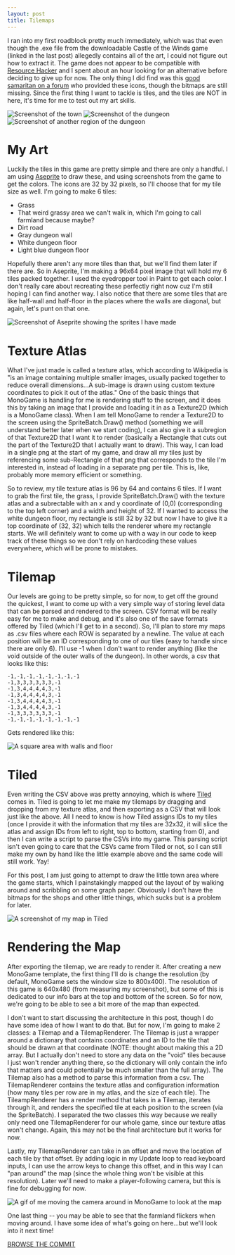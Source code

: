 ```yaml
---
layout: post
title: Tilemaps
---
```


I ran into my first roadblock pretty much immediately, which was that even though the .exe file from the downloadable Castle of the Winds game (linked in the last post) allegedly contains all of the art, I could not figure out how to extract it. The game does not appear to be compatible with [Resource Hacker](https://www.angusj.com/resourcehacker/) and I spent about an hour looking for an alternative before deciding to give up for now. The only thing I did find was this [good samaritan on a forum](https://www.tapatalk.com/groups/cotwfr/where-can-i-get-all-the-cotw-sprites-t92.html) who provided these icons, though the bitmaps are still missing. Since the first thing I want to tackle is tiles, and the tiles are NOT in here, it's time for me to test out my art skills.

![Screenshot of the town](https://toricook.github.io/cotw-devlog/assets/town.PNG)
![Screenshot of the dungeon](https://github.com/toricook/cotw-devlog/blob/main/cotw/dungeon.PNG)
![Screenshot of another region of the dungeon](https://github.com/toricook/cotw-devlog/blob/main/cotw/mine1.PNG)


# My Art
Luckily the tiles in this game are pretty simple and there are only a handful. I am using [Aseprite](https://www.aseprite.org/) to draw these, and using screenshots from the game to get the colors. The icons are 32 by 32 pixels, so I'll choose that for my tile size as well. I'm going to make 6 tiles:

* Grass
* That weird grassy area we can't walk in, which I'm going to call farmland because maybe?
* Dirt road
* Gray dungeon wall
* White dungeon floor
* Light blue dungeon floor

Hopefully there aren't any more tiles than that, but we'll find them later if there are. So in Aseprite, I'm making a 96x64 pixel image that will hold my 6 tiles packed together. I used the eyedropper tool in Paint to get each color. I don't really care about recreating these perfectly right now cuz I'm still hoping I can find another way. I also notice that there are some tiles that are like half-wall and half-floor in the places where the walls are diagonal, but again, let's punt on that one.

![Screenshot of Aseprite showing the sprites I have made](https://github.com/toricook/cotw-devlog/blob/main/cotw/aseprite.PNG)

# Texture Atlas
What I've just made is called a texture atlas, which according to Wikipedia is "is an image containing multiple smaller images, usually packed together to reduce overall dimensions...A sub-image is drawn using custom texture coordinates to pick it out of the atlas." One of the basic things that MonoGame is handling for me is rendering stuff to the screen, and it does this by taking an image that I provide and loading it in as a Texture2D (which is a MonoGame class). When I am tell MonoGame to render a Texture2D to the screen using the SpriteBatch.Draw() method (something we will understand better later when we start coding), I can also give it a subregion of that Texture2D that I want it to render (basically a Rectangle that cuts out the part of the Texture2D that I actually want to draw). This way, I can load in a single png at the start of my game, and draw all my tiles just by referencing some sub-Rectangle of that png that corresponds to the tile I'm interested in, instead of loading in a separate png per tile. This is, like, probably more memory efficient or something.

So to review, my tile texture atlas is 96 by 64 and contains 6 tiles. If I want to grab the first tile, the grass, I provide SpriteBatch.Draw() with the texture atlas and a subrectable with an x and y coordinate of (0,0) (corresponding to the top left corner) and a width and height of 32. If I wanted to access the white dungeon floor, my rectangle is still 32 by 32 but now I have to give it a top coordinate of (32, 32) which tells the renderer where my rectangle starts. We will definitely want to come up with a way in our code to keep track of these things so we don't rely on hardcoding these values everywhere, which will be prone to mistakes.

# Tilemap
Our levels are going to be pretty simple, so for now, to get off the ground the quickest, I want to come up with a very simple way of storing level data that can be parsed and rendered to the screen. CSV format will be really easy for me to make and debug, and it's also one of the save formats offered by Tiled (which I'll get to in a second). So, I'll plan to store my maps as .csv files where each ROW is separated by a newline. The value at each position will be an ID corresponding to one of our tiles (easy to handle since there are only 6). I'll use -1 when I don't want to render anything (like the void outside of the outer walls of the dungeon). In other words, a csv that looks like this: 
```
-1,-1,-1,-1,-1,-1,-1,-1
-1,3,3,3,3,3,3,-1
-1,3,4,4,4,4,3,-1
-1,3,4,4,4,4,3,-1
-1,3,4,4,4,4,3,-1
-1,3,4,4,4,4,3,-1
-1,3,3,3,3,3,3,-1
-1,-1,-1,-1,-1,-1,-1,-1
```

Gets rendered like this:

![A square area with walls and floor](https://github.com/toricook/cotw-devlog/blob/main/cotw/map-test.PNG)

# Tiled
Even writing the CSV above was pretty annoying, which is where [Tiled](https://www.mapeditor.org/) comes in. Tiled is going to let me make my tilemaps by dragging and dropping from my texture atlas, and then exporting as a CSV that will look just like the above. All I need to know is how Tiled assigns IDs to my tiles (once I provide it with the information that my tiles are 32x32, it will slice the atlas and assign IDs from left to right, top to bottom, starting from 0), and then I can write a script to parse the CSVs into my game. This parsing script isn't even going to care that the CSVs came from Tiled or not, so I can still make my own by hand like the little example above and the same code will still work. Yay!

For this post, I am just going to attempt to draw the little town area where the game starts, which I painstakingly mapped out the layout of by walking around and scribbling on some graph paper. Obviously I don't have the bitmaps for the shops and other little things, which sucks but is a problem for later.

![A screenshot of my map in Tiled](https://github.com/toricook/cotw-devlog/blob/main/cotw/tiled.PNG)

# Rendering the Map
After exporting the tilemap, we are ready to render it. After creating a new MonoGame template, the first thing I'll do is change the resolution (by default, MonoGame sets the window size to 800x400). The resolution of this game is 640x480 (from measuring my screenshot), but some of this is dedicated to our info bars at the top and bottom of the screen. So for now, we're going to be able to see a bit more of the map than expected.

I don't want to start discussing the architecture in this post, though I do have some idea of how I want to do that. But for now, I'm going to make 2 classes: a Tilemap and a TilemapRenderer. The Tilemap is just a wrapper around a dictionary that contains coordinates and an ID to the tile that should be drawn at that coordinate (NOTE: thought about making this a 2D array. But I actually don't need to store any data on the "void" tiles because I just won't render anything there, so the dictionary will only contain the info that matters and could potentially be much smaller than the full array). The Tilemap also has a method to parse this information from a csv. The TilemapRenderer contains the texture atlas and configuration information (how many tiles per row are in my atlas, and the size of each tile). The TileampRenderer has a render method that takes in a Tilemap, iterates through it, and renders the specified tile at each position to the screen (via the SpriteBatch). I separated the two classes this way because we really only need one TilemapRenderer for our whole game, since our texture atlas won't change. Again, this may not be the final architecture but it works for now.

Lastly, my TilemapRenderer can take in an offset and move the location of each tile by that offset. By adding logic in my Update loop to read keyboard inputs, I can use the arrow keys to change this offset, and in this way I can "pan around" the map (since the whole thing won't be visible at this resolution). Later we'll need to make a player-following camera, but this is fine for debugging for now.

![A gif of me moving the camera around in MonoGame to look at the map](https://github.com/toricook/cotw-devlog/blob/main/cotw/map.gif)

One last thing -- you may be able to see that the farmland flickers when moving around. I have some idea of what's going on here...but we'll look into it next time!

[BROWSE THE COMMIT](https://github.com/toricook/CastleOfTheWinds/commit/91ba03f088f4b8a5c90160a286aa60532f77296f)

